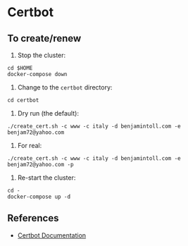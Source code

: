 # Certbot

## To create/renew

1. Stop the cluster:

```
cd $HOME
docker-compose down
```

1. Change to the `certbot` directory:

```
cd certbot
```

1. Dry run (the default):

```
./create_cert.sh -c www -c italy -d benjamintoll.com -e benjam72@yahoo.com
```

1. For real:

```
./create_cert.sh -c www -c italy -d benjamintoll.com -e benjam72@yahoo.com -p
```

1. Re-start the cluster:

```
cd -
docker-compose up -d
```

## References

- [Certbot Documentation](https://certbot.eff.org/docs/)

